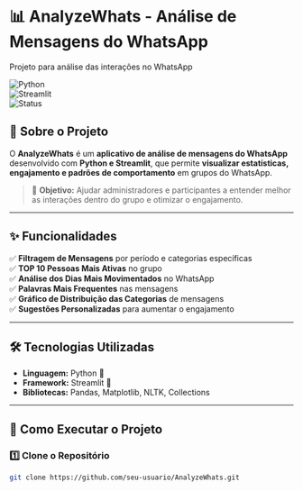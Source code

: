 
# 📊 AnalyzeWhats - Análise de Mensagens do WhatsApp  
Projeto para análise das interações no WhatsApp

![Python](https://img.shields.io/badge/Python-3.9-blue?style=for-the-badge&logo=python)  
![Streamlit](https://img.shields.io/badge/Streamlit-1.10.0-red?style=for-the-badge&logo=streamlit)  
![Status](https://img.shields.io/badge/Status-Concluído-brightgreen?style=for-the-badge)  



## 📌 Sobre o Projeto  
O **AnalyzeWhats** é um **aplicativo de análise de mensagens do WhatsApp** desenvolvido com **Python e Streamlit**, que permite **visualizar estatísticas, engajamento e padrões de comportamento** em grupos do WhatsApp.  

> 🔎 **Objetivo:** Ajudar administradores e participantes a entender melhor as interações dentro do grupo e otimizar o engajamento.  

---

## ✨ Funcionalidades  

✅ **Filtragem de Mensagens** por período e categorias específicas  
✅ **TOP 10 Pessoas Mais Ativas** no grupo  
✅ **Análise dos Dias Mais Movimentados** no WhatsApp  
✅ **Palavras Mais Frequentes** nas mensagens  
✅ **Gráfico de Distribuição das Categorias** de mensagens  
✅ **Sugestões Personalizadas** para aumentar o engajamento  

---

## 🛠️ Tecnologias Utilizadas  

- **Linguagem:** Python 🐍  
- **Framework:** Streamlit 🚀  
- **Bibliotecas:** Pandas, Matplotlib, NLTK, Collections  

---

## 🚀 Como Executar o Projeto  

### **1️⃣ Clone o Repositório**  
```bash
git clone https://github.com/seu-usuario/AnalyzeWhats.git


